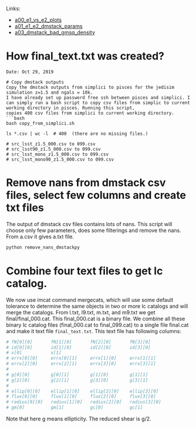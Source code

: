 Links:
- [a00_e1_vs_e2_plots](https://nbviewer.jupyter.org/github/bpRsh/2019_shear_analysis_after_dmstack/blob/master/Nov_2019/a00_e1_vs_e2_plots.ipynb)
- [a01_e1_e2_dmstack_params](https://nbviewer.jupyter.org/github/bpRsh/2019_shear_analysis_after_dmstack/blob/master/Nov_2019/a01_e1_e2_dmstack_params.ipynb)
- [a03_dmstack_bad_gmsq_density](https://nbviewer.jupyter.org/github/bpRsh/2019_shear_analysis_after_dmstack/blob/master/Nov_2019/a03_dmstack_bad_gmsq_density.ipynb)


# How final_text.txt was created?
```
Date: Oct 29, 2019

# Copy dmstack outputs
Copy the dmstack outputs from simplici to pisces for the jedisim simulation z=1.5 and ngals = 10k.
I have already set up password free ssh between pisces and simplici. I can simply run a bash script to copy csv files from simplic to current working directory in pisces. Running this script,
copies 400 csv files from simplici to current working directory.
```bash
bash copy_from_simplici.sh

ls *.csv | wc -l  # 400  (there are no missing files.)

# src_lsst_z1.5_000.csv to 099.csv
# src_lsst90_z1.5_000.csv to 099.csv
# src_lsst_mono_z1.5_000.csv to 099.csv
# src_lsst_mono90_z1.5_000.csv to 099.csv
```

# Remove nans from dmstack csv files, select few columns and create txt files
The output of dmstack csv files contains lots of nans. This script will choose only few parameters, does some filterings and remove the nans. From a.csv it gives a.txt file.
```bash
python remove_nans_dmstackpy
```

# Combine four text files to get lc catalog.
We now use imcat command mergecats, which will use some default tolerance to determine the
same objects in two or more lc catalogs and will merge the catalogs. From l.txt, l9.txt, m.txt, and m9.txt we get final/final_000.cat. This final_000.cat is a binary file. We combine all these
binary lc catalog files (final_000.cat to final_099.cat) to a single file final.cat and make it text file `final_text.txt`. This text file has following columns:
```bash
# fN[0][0]       fN[1][0]       fN[2][0]       fN[3][0]
# id[0][0]       id[1][0]       id[2][0]       id[3][0]
# x[0]           x[1]
# errx[0][0]     errx[0][1]     errx[1][0]     errx[1][1]
# errx[2][0]     errx[2][1]     errx[3][0]     errx[3][1]
#
# g[0][0]        g[0][1]        g[1][0]        g[1][1]
# g[2][0]        g[2][1]        g[3][0]        g[3][1]
#
# ellip[0][0]    ellip[1][0]    ellip[2][0]    ellip[3][0]
# flux[0][0]     flux[1][0]     flux[2][0]     flux[3][0]
# radius[0][0]   radius[1][0]   radius[2][0]   radius[3][0]
# gm[0]          gm[1]          gc[0]          gc[1]
```

Note that here g means ellipticity. The reduced shear is g/2.
